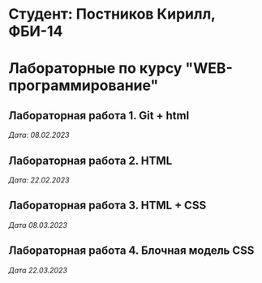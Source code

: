 # Студент: Постников Кирилл, ФБИ-14

# Лабораторные по курсу "WEB-программирование"

## Лабораторная работа 1. Git + html

*Дата: 08.02.2023*

## Лабораторная работа 2. HTML

*Дата: 22.02.2023*

## Лабораторная работа 3. HTML + CSS

*Дата 08.03.2023*

## Лабораторная работа 4. Блочная модель CSS

*Дата 22.03.2023*
